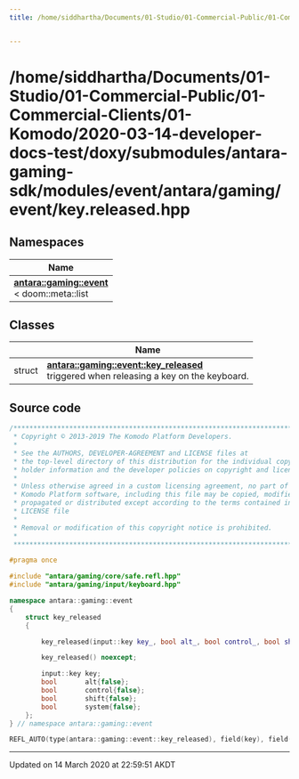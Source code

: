 ```yaml
---
title: /home/siddhartha/Documents/01-Studio/01-Commercial-Public/01-Commercial-Clients/01-Komodo/2020-03-14-developer-docs-test/doxy/submodules/antara-gaming-sdk/modules/event/antara/gaming/event/key.released.hpp


---
```


# /home/siddhartha/Documents/01-Studio/01-Commercial-Public/01-Commercial-Clients/01-Komodo/2020-03-14-developer-docs-test/doxy/submodules/antara-gaming-sdk/modules/event/antara/gaming/event/key.released.hpp







## Namespaces

| Name           |
| -------------- |
| **[antara::gaming::event](Namespaces/namespaceantara_1_1gaming_1_1event.md)** <br>< doom::meta::list  |

## Classes

|                | Name           |
| -------------- | -------------- |
| struct | **[antara::gaming::event::key_released](Classes/structantara_1_1gaming_1_1event_1_1key__released.md)** <br>triggered when releasing a key on the keyboard.  |













## Source code

```cpp
/******************************************************************************
 * Copyright © 2013-2019 The Komodo Platform Developers.                      *
 *                                                                            *
 * See the AUTHORS, DEVELOPER-AGREEMENT and LICENSE files at                  *
 * the top-level directory of this distribution for the individual copyright  *
 * holder information and the developer policies on copyright and licensing.  *
 *                                                                            *
 * Unless otherwise agreed in a custom licensing agreement, no part of the    *
 * Komodo Platform software, including this file may be copied, modified,     *
 * propagated or distributed except according to the terms contained in the   *
 * LICENSE file                                                               *
 *                                                                            *
 * Removal or modification of this copyright notice is prohibited.            *
 *                                                                            *
 ******************************************************************************/

#pragma once

#include "antara/gaming/core/safe.refl.hpp" 
#include "antara/gaming/input/keyboard.hpp" 

namespace antara::gaming::event
{
    struct key_released
    {

        key_released(input::key key_, bool alt_, bool control_, bool shift_, bool system_) noexcept;

        key_released() noexcept;

        input::key key;            
        bool       alt{false};     
        bool       control{false}; 
        bool       shift{false};   
        bool       system{false};  
    };
} // namespace antara::gaming::event

REFL_AUTO(type(antara::gaming::event::key_released), field(key), field(alt), field(control), field(shift), field(system))
```


-------------------------------

Updated on 14 March 2020 at 22:59:51 AKDT

